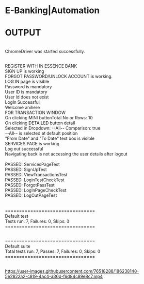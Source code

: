 # E-Banking|Automation 
<h1>OUTPUT</h1>
</BR>
ChromeDriver was started successfully.</br>
</br>

REGISTER WITH IN ESSENCE BANK</br>
SIGN UP is working</br>
FORGOT PASSWORD/UNLOCK ACCOUNT is working.</br>
LOG IN page is visible</br>
Password is mandatory</br>
User ID is mandatory</br>
User Id does not exist</br>
LogIn Successful</br>
Welcome anihere</br>
FOR TRANSACTION WINDOW</br>
On clicking MINI buttonTotal No or Rows: 10</br>
On clicking DETAILED button detail</br>
Selected in Dropdown: --All-- Comparison: true</br>
--All-- is selected at default position</br>
"From Date" and "To Date" text box is visible</br>
SERVICES PAGE is working.</br>
Log out successful</br>
Navigating back is not accessing the user details after logout
</br>
</br>
PASSED: ServicesPageTest</br>
PASSED: SignUpTest</br>
PASSED: ViewTransactionsTest</br>
PASSED: LoginTestCheckTest</br>
PASSED: ForgotPassTest</br>
PASSED: LogInPageCheckTest</br>
PASSED: LogOutPageTest</br>
</br></br>
================================</br>
    Default test</br>
    Tests run: 7, Failures: 0, Skips: 0</br>
================================</br>
</br>


================================</br>
Default suite</br>
Total tests run: 7, Passes: 7, Failures: 0, Skips: 0</br>
================================</br>
</br>


https://user-images.githubusercontent.com/76518288/186238148-5e2822a2-c819-4ac4-a36d-f6d84c89e8c7.mp4



